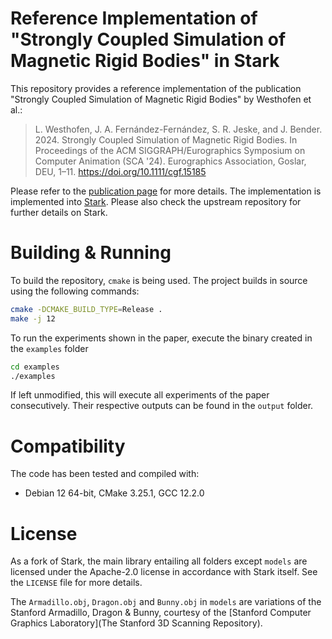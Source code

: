# Reference Implementation of "Strongly Coupled Simulation of Magnetic Rigid Bodies" in Stark

This repository provides a reference implementation of the publication "Strongly Coupled Simulation of Magnetic Rigid Bodies" by Westhofen et al.:

> L. Westhofen, J. A. Fernández-Fernández, S. R. Jeske, and J. Bender. 2024. Strongly Coupled Simulation of Magnetic Rigid Bodies. In Proceedings of the ACM SIGGRAPH/Eurographics Symposium on Computer Animation (SCA '24). Eurographics Association, Goslar, DEU, 1–11. https://doi.org/10.1111/cgf.15185

Please refer to the [publication page](https://animation.rwth-aachen.de/publication/0590/) for more details. 
The implementation is implemented into [Stark](https://github.com/InteractiveComputerGraphics/stark).
Please also check the upstream repository for further details on Stark.

# Building & Running

To build the repository, `cmake` is being used. 
The project builds in source using the following commands:

```bash
cmake -DCMAKE_BUILD_TYPE=Release .
make -j 12
```

To run the experiments shown in the paper, execute the binary created in the `examples` folder

```bash
cd examples
./examples
```

If left unmodified, this will execute all experiments of the paper consecutively. 
Their respective outputs can be found in the `output` folder.

# Compatibility

The code has been tested and compiled with:

- Debian 12 64-bit, CMake 3.25.1, GCC 12.2.0

# License 

As a fork of Stark, the main library entailing all folders except `models` are licensed under the Apache-2.0 license in accordance with Stark itself.
See the `LICENSE` file for more details.

The `Armadillo.obj`, `Dragon.obj` and `Bunny.obj` in `models` are variations of the Stanford Armadillo, Dragon & Bunny, courtesy of the [Stanford Computer Graphics Laboratory](The Stanford 3D Scanning Repository).
